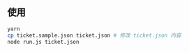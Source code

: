 ## 使用

```sh
yarn
cp ticket.sample.json ticket.json # 修改 ticket.json 内容
node run.js ticket.json
```
